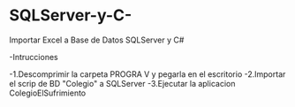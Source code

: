 # SQLServer-y-C-
Importar Excel a Base de Datos SQLServer y C#

-Intrucciones 

-1.Descomprimir la carpeta PROGRA V y pegarla en el escritorio 
-2.Importar el scrip de BD "Colegio" a SQLServer
-3.Ejecutar la aplicacion ColegioElSufrimiento 
